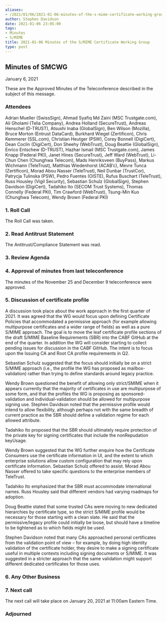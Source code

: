 ```yaml
---
aliases:
- /2021/01/06/2021-01-06-minutes-of-the-s-mime-certificate-working-group/
author: Stephen Davidson
date: 2021-01-06 23:05:00
tags:
- Minutes
- S/MIME
title: 2021-01-06 Minutes of the S/MIME Certificate Working Group
type: post
---
```


## Minutes of SMCWG

January 6, 2021

These are the Approved Minutes of the Teleconference described in the subject of this message.

### Attendees

Adrian Mueller (SwissSign), Ahmad Syafiq Md Zaini (MSC Trustgate.com), Ali Gholami (Telia Company), Andrea Holland (SecureTrust), Andreas Henschel (D-TRUST), Atsushi Inaba (GlobalSign), Ben Wilson (Mozilla), Bruce Morton (Entrust DataCard), Burkhard Wiegel (Zertificon), Chris Kemmerer (SSL.com), Christian Heutger (PSW), Corey Bonnell (DigiCert), Dean Coclin (DigiCert), Don Sheehy (WebTrust), Doug Beattie (GlobalSign), Enrico Entschew (D-TRUST), Hazhar Ismail (MSC Trustgate.com), James Knapp (Federal PKI), Janet Hines (SecureTrust), Jeff Ward (WebTrust), Li-Chun Chen (Chunghwa Telecom), Mads Henriksveen (BuyPass), Markus Wichmann (TeleTrust), Matthias Wiedenhorst (ACAB’c), Mevre Tunca (Zertificon), Morad Abou Nasser (TeleTrust), Neil Dunbar (TrustCor), Patrycja Tulinska (PSW), Pedro Fuentes (OISTE), Rufus Buschart (TeleTrust), Russ Housley (Vigil Security), Sebastian Schulz (GlobalSign), Stephen Davidson (DigiCert), Tadahiko Ito (SECOM Trust Systems), Thomas Connelly (Federal PKI), Tim Crawford (WebTrust), Tsung-Min Kuo (Chunghwa Telecom), Wendy Brown (Federal PKI)

### 1. Roll Call

The Roll Call was taken.

### 2. Read Antitrust Statement

The Antitrust/Compliance Statement was read.

### 3. Review Agenda

### 4. Approval of minutes from last teleconference

The minutes of the November 25 and December 9 teleconference were approved.

### 5. Discussion of certificate profile

A discussion took place about the work approach in the first quarter of 2021. It was agreed that the WG would focus upon defining Certificate Policies that accommodated a permissive approach (for example allowing multipurpose certificates and a wider range of fields) as well as a pure S/MIME approach. The goal is to move the leaf certificate profile sections of the draft S/MIME Baseline Requirements (SBR) into the CABF GitHub at the end of the quarter. In addition the WG will consider starting to collect pending issues for discussion in the CABF GitHub. The intent is to focus upon the Issuing CA and Root CA profile requirements in Q2.

Sebastian Schulz suggested that the focus should initially be on a strict S/MIME approach (i.e., the profile the WG has proposed as mailbox-validation) rather than trying to define standards around legacy practice.

Wendy Brown questioned the benefit of allowing only strict/SMIME when it appears currently that the majority of certificates in use are multipurpose of some form, and that the profiles the WG is proposing as sponsored-validation and individual-validation should be allowed for multipurpose signing use. Stephen Davidson noted that the permissive profile would intend to allow flexibility, although perhaps not with the same breadth of current practice as the SBR should define a validation regime for each allowed attribute.

Tadahiko Ito proposed that the SBR should ultimately require protection of the private key for signing certificates that include the nonRepudation keyUsage.

Wendy Brown suggested that the WG further enquire how the Certificate Consumers use the certificate information in UI, and the extent to which enterprise solutions allow custom configuration that may rely upon certificate information. Sebastian Schulz offered to assist. Morad Abou Nasser offered to take specific questions to the enterprise members of TeleTrust.

Tadahiko Ito emphasized that the SBR must accommodate international names. Russ Housley said that different vendors had varying roadmaps for adoption.

Doug Beattie stated that some trusted CAs were moving to new dedicated hierarchies by certificate type, so the strict S/MIME profile would be necessary for those starting with a clean slate. He said that the permissive/legacy profile could initially be loose, but should have a timeline to be tightened as to which fields might be used.

Stephen Davidson noted that many CAs approached personal certificates from the validation point of view – for example, by doing high identity validation of the certificate holder, they desire to make a signing certificate useful in multiple contexts including signing documents or S/MIME. It was suggested in a stricter approach that the same validation might support different dedicated certificates for those uses.

### 6. Any Other Business

### 7. Next call

The next call will take place on January 20, 2021 at 11:00am Eastern Time.

### Adjourned